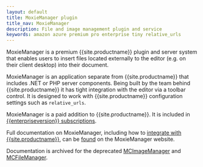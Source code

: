 ```yaml
---
layout: default
title: MoxieManager plugin
title_nav: MoxieManager
description: File and image management plugin and service
keywords: amazon azure premium pro enterprise tiny relative_urls
---
```


MoxieManager is a premium {{site.productname}} plugin and server system that enables users to insert files located externally to the editor (e.g. on their client desktop) into their document.

MoxieManager is an application separate from {{site.productname}} that includes .NET or PHP server components. Being built by the team behind {{site.productname}} it has tight integration with the editor via a toolbar control. It is designed to work with {{site.productname}} configuration settings such as `relative_urls`.

MoxieManager is a paid addition to {{site.productname}}. It is included in [{{enterpriseversion}} subscriptions]({{site.pricingpage}}).

Full documentation on MoxieManager, including how to [integrate with {{site.productname}}](http://www.moxiemanager.com/documentation/index.php/TinyMCE_Integration), can be [found](http://www.moxiemanager.com/documentation/) on the MoxieManager website.

Documentation is archived for the deprecated [MCImageManager](http://archive.tinymce.com/wiki.php/MCImageManager) and [MCFileManager](http://archive.tinymce.com/wiki.php/MCFileManager).
